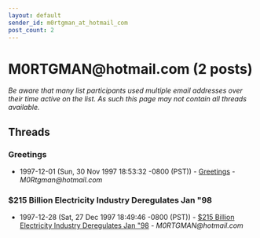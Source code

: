 ```yaml
---
layout: default
sender_id: m0rtgman_at_hotmail_com
post_count: 2
---
```


# M0RTGMAN<span>@</span>hotmail.com (2 posts)

_Be aware that many list participants used multiple email addresses over their time active on the list. As such this page may not contain all threads available._

## Threads

### Greetings
+ 1997-12-01 (Sun, 30 Nov 1997 18:53:32 -0800 (PST)) - [Greetings](/archive/1997/12/e9f8e04c991ad8706972bc0caa9d92c230732d876394213031dd1991cc377376) - _M0Rtgman@hotmail.com_

### $215 Billion Electricity Industry Deregulates Jan "98
+ 1997-12-28 (Sat, 27 Dec 1997 18:49:46 -0800 (PST)) - [$215 Billion Electricity Industry Deregulates Jan "98](/archive/1997/12/afa79141a71078b5cd0afd8d8886bf62f5676e2b1a89612e2aad7e1345914d26) - _M0RTGMAN@hotmail.com_


